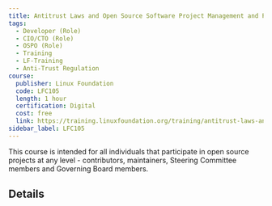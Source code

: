 ```yaml
---
title: Antitrust Laws and Open Source Software Project Management and Participation
tags: 
  - Developer (Role)
  - CIO/CTO (Role)
  - OSPO (Role)
  - Training
  - LF-Training
  - Anti-Trust Regulation
course:
  publisher: Linux Foundation
  code: LFC105
  length: 1 hour
  certification: Digital
  cost: free
  link: https://training.linuxfoundation.org/training/antitrust-laws-and-open-source-software-project-management-and-participation-lfc105/
sidebar_label: LFC105
---
```


This course is intended for all individuals that participate in open source projects at any level - contributors, maintainers, Steering Committee members and Governing Board members.

## Details

<CourseDetails course={frontMatter.course}/>
